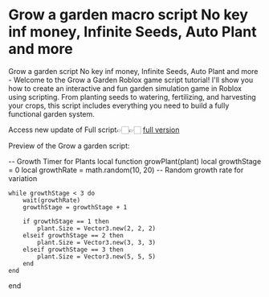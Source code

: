 # Grow a garden macro script No key inf money, Infinite Seeds, Auto Plant and more

Grow a garden script No key inf money, Infinite Seeds, Auto Plant and more - Welcome to the Grow a Garden Roblox game script tutorial! I'll show you how to create an interactive and fun garden simulation game in Roblox using scripting. From planting seeds to watering, fertilizing, and harvesting your crops, this script includes everything you need to build a fully functional garden system. 

Access new update of Full script👉🏻👉🏻 [full version](https://justpaste.it/ls/gwnu2/ecgr3wpkjeqwgjce)

Preview of the Grow a garden script:

-- Growth Timer for Plants
local function growPlant(plant)
    local growthStage = 0
    local growthRate = math.random(10, 20)  -- Random growth rate for variation
    
    while growthStage < 3 do
        wait(growthRate)
        growthStage = growthStage + 1
        
        if growthStage == 1 then
            plant.Size = Vector3.new(2, 2, 2)
        elseif growthStage == 2 then
            plant.Size = Vector3.new(3, 3, 3)
        elseif growthStage == 3 then
            plant.Size = Vector3.new(5, 5, 5)
        end
    end
end

